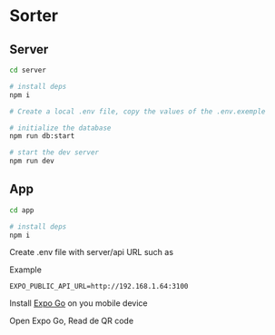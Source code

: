 # Sorter

## Server

```sh
cd server

# install deps
npm i

# Create a local .env file, copy the values of the .env.exemple

# initialize the database
npm run db:start

# start the dev server
npm run dev
```

## App

```sh
cd app

# install deps
npm i
```

Create .env file with server/api URL such as

Example
```env
EXPO_PUBLIC_API_URL=http://192.168.1.64:3100
```

Install [Expo Go](https://expo.dev/go) on you mobile device 

Open Expo Go, Read de QR code

